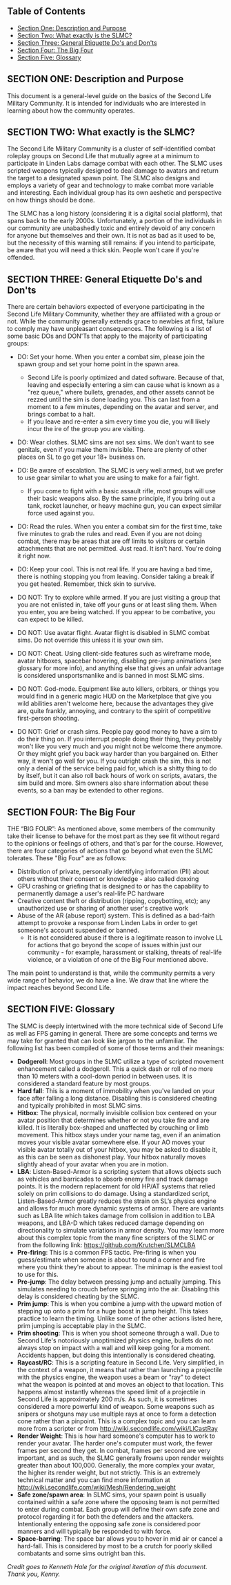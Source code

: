 ## Table of Contents
  - [Section One: Description and Purpose](#section-one-description-and-purpose)
  - [Section Two: What exactly is the SLMC?](#section-two-what-exactly-is-the-slmc)
  - [Section Three: General Etiquette Do's and Don'ts](#section-three-general-etiquette-dos-and-donts)
  - [Section Four: The Big Four](#section-four-the-big-four)
  - [Section Five: Glossary](#section-five-glossary)

## SECTION ONE: Description and Purpose

This document is a general-level guide on the basics of the Second Life Military Community. It is intended for individuals who are interested in learning about how the community operates.

## SECTION TWO: What exactly is the SLMC?

The Second Life Military Community is a cluster of self-identified combat roleplay groups on Second Life that mutually agree at a minimum to participate in Linden Labs damage combat with each other. The SLMC uses scripted weapons typically designed to deal damage to avatars and return the target to a designated spawn point. The SLMC also designs and employs a variety of gear and technology to make combat more variable and interesting. Each individual group has its own aeshetic and perspective on how things should be done.

The SLMC has a long history (considering it is a digital social platform), that spans back to the early 2000s. Unfortunately, a portion of the individuals in our community are unabashedly toxic and entirely devoid of any concern for anyone but themselves and their own. It is not as bad as it used to be, but the necessity of this warning still remains: if you intend to participate, be aware that you will need a thick skin. People won't care if you're offended.


## SECTION THREE: General Etiquette Do's and Don'ts

There are certain behaviors expected of everyone participating in the Second Life Military Community, whether they are affiliated with a group or not. While the community generally extends grace to newbies at first, failure to comply may have unpleasant consequences. The following is a list of some basic DOs and DON'Ts that apply to the majority of participating groups:

- DO: Set your home. When you enter a combat sim, please join the spawn group and set your home point in the spawn area. 
  - Second Life is poorly optimized and dated software. Because of that, leaving and especially entering a sim can cause what is known as a "rez queue," where bullets, grenades, and other assets cannot be rezzed until the sim is done loading you. This can last from a moment to a few minutes, depending on the avatar and server, and brings combat to a halt. 
  - If you leave and re-enter a sim every time you die, you will likely incur the ire of the group you are visiting.
- DO: Wear clothes. SLMC sims are not sex sims. We don’t want to see genitals, even if you make them invisible. There are plenty of other places on SL to go get your 18+ business on.
- DO: Be aware of escalation. The SLMC is very well armed, but we prefer to use gear similar to what you are using to make for a fair fight. 
  - If you come to fight with a basic assault rifle, most groups will use their basic weapons also. By the same principle, if you bring out a tank, rocket launcher, or heavy machine gun, you can expect similar force used against you. 
- DO: Read the rules. When you enter a combat sim for the first time, take five minutes to grab the rules and read. Even if you are not doing combat, there may be areas that are off limits to visitors or certain attachments that are not permitted. Just read. It isn't hard. You're doing it right now.
- DO: Keep your cool. This is not real life. If you are having a bad time, there is nothing stopping you from leaving. Consider taking a break if you get heated. Remember, thick skin to survive.

- DO NOT: Try to explore while armed. If you are just visiting a group that you are not enlisted in, take off your guns or at least sling them. When you enter, you are being watched. If you appear to be combative, you can expect to be killed.
- DO NOT: Use avatar flight. Avatar flight is disabled in SLMC combat sims. Do not override this unless it is your own sim.
- DO NOT: Cheat. Using client-side features such as wireframe mode, avatar hitboxes, spacebar hovering, disabling pre-jump animations (see glossary for more info), and anything else that gives an unfair advantage is considered unsportsmanlike and is banned in most SLMC sims.
- DO NOT: God-mode. Equipment like auto killers, orbiters, or things you would find in a generic magic HUD on the Marketplace that give you wild abilities aren't welcome here, because the advantages they give are, quite frankly, annoying, and contrary to the spirit of competitive first-person shooting.
- DO NOT: Grief or crash sims. People pay good money to have a sim to do their thing on. If you interrupt people doing their thing, they probably won't like you very much and you might not be welcome there anymore. Or they might grief you back way harder than you bargained on. Either way, it won't go well for you. If you outright crash the sim, this is not only a denial of the service being paid for, which is a shitty thing to do by itself, but it can also roll back hours of work on scripts, avatars, the sim build and more. Sim owners also share information about these events, so a ban may be extended to other regions.


## SECTION FOUR: The Big Four

THE “BIG FOUR”: As mentioned above, some members of the community take their license to behave for the most part as they see fit without regard to the opinions or feelings of others, and that's par for the course. However, there are four categories of actions that go beyond what even the SLMC tolerates. These "Big Four" are as follows:
- Distribution of private, personally identifying information (PII) about others without their consent or knowledge - also called doxxing
- GPU crashing or griefing that is designed to or has the capability to permanently damage a user's real-life PC hardware
- Creative content theft or distribution (ripping, copybotting, etc); any unauthorized use or sharing of another user's creative work
- Abuse of the AR (abuse report) system. This is defined as a bad-faith attempt to provoke a response from Linden Labs in order to get someone's account suspended or banned.
  - It is not considered abuse if there is a legitimate reason to involve LL for actions that go beyond the scope of issues within just our community - for example, harassment or stalking, threats of real-life violence, or a violation of one of the Big Four mentioned above.

The main point to understand is that, while the community permits a very wide range of behavior, we do have a line. We draw that line where the impact reaches beyond Second Life.


## SECTION FIVE: Glossary

The SLMC is deeply intertwined with the more technical side of Second Life as well as FPS gaming in general. There are some concepts and terms we may take for granted that can look like jargon to the unfamiliar. The following list has been compiled of some of those terms and their meanings:

- **Dodgeroll**: Most groups in the SLMC utilize a type of scripted movement enhancement called a dodgeroll. This a quick dash or roll of no more than 10 meters with a cool-down period in between uses. It is considered a standard feature by most groups.
- **Hard fall**: This is a moment of immobility when you've landed on your face after falling a long distance. Disabling this is considered cheating and typically prohibited in most SLMC sims.
- **Hitbox**: The physical, normally invisible collision box centered on your avatar position that determines whether or not you take fire and are killed. It is literally box-shaped and unaffected by crouching or limb movement. This hitbox stays under your name tag, even if an animation moves your visible avatar somewhere else. If your AO moves your visible avatar totally out of your hitbox, you may be asked to disable it, as this can be seen as dishonest play. Your hitbox naturally moves slightly ahead of your avatar when you are in motion.
- **LBA**: Listen-Based-Armor is a scripting system that allows objects such as vehicles and barricades to absorb enemy fire and track damage points. It is the modern replacement for old HP/AT systems that relied solely on prim collisions to do damage. Using a standardized script, Listen-Based-Armor greatly reduces the strain on SL’s physics engine and allows for much more dynamic systems of armor. There are variants such as LBA lite which takes damage from collision in addition to LBA weapons, and LBA-D which takes reduced damage depending on directionality to simulate variations in armor density. You may learn more about this complex topic from the many fine scripters of the SLMC or from the following link: https://github.com/Krutchen/SLMCLBA
- **Pre-firing**: This is a common FPS tactic. Pre-firing is when you guess/estimate when someone is about to round a corner and fire where you think they're about to appear. The minimap is the easiest tool to use for this.
- **Pre-jump**: The delay between pressing jump and actually jumping. This simulates needing to crouch before springing into the air. Disabling this delay is considered cheating by the SLMC.
- **Prim jump**: This is when you combine a jump with the upward motion of stepping up onto a prim for a huge boost in jump height. This takes practice to learn the timing. Unlike some of the other actions listed here, prim jumping is acceptable play in the SLMC.
- **Prim shooting**: This is when you shoot someone through a wall. Due to Second Life's notoriously unoptimized physics engine, bullets do not always stop on impact with a wall and will keep going for a moment. Accidents happen, but doing this intentionally is considered cheating.
- **Raycast/RC**: This is a scripting feature in Second Life. Very simplified, in the context of a weapon, it means that rather than launching a projectile with the physics engine, the weapon uses a beam or "ray" to detect what the weapon is pointed at and moves an object to that location. This happens almost instantly whereas the speed limit of a projectile in Second Life is approximately 200 m/s. As such, it is sometimes considered a more powerful kind of weapon. Some weapons such as snipers or shotguns may use multiple rays at once to form a detection cone rather than a pinpoint. This is a complex topic and you can learn more from a scripter or from http://wiki.secondlife.com/wiki/LlCastRay
- **Render Weight**: This is how hard someone's computer has to work to render your avatar. The harder one's computer must work, the fewer frames per second they get. In combat, frames per second are very important, and as such, the SLMC generally frowns upon render weights greater than about 100,000. Generally, the more complex your avatar, the higher its render weight, but not strictly. This is an extremely technical matter and you can find more information at http://wiki.secondlife.com/wiki/Mesh/Rendering_weight 
- **Safe zone/spawn area**: In SLMC sims, your spawn point is usually contained within a safe zone where the opposing team is not permitted to enter during combat. Each group will define their own safe zone and protocol regarding it for both the defenders and the attackers. Intentionally entering the opposing safe zone is considered poor manners and will typically be responded to with force.
- **Space-barring**: The space bar allows you to hover in mid air or cancel a hard-fall. This is considered by most to be a crutch for poorly skilled combatants and some sims outright ban this.

*Credit goes to Kenneth Hale for the original iteration of this document. Thank you, Kenny.*

